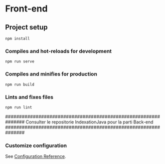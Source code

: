 # Front-end

## Project setup
```
npm install
```

### Compiles and hot-reloads for development
```
npm run serve
```

### Compiles and minifies for production
```
npm run build
```

### Lints and fixes files
```
npm run lint
```


###############################################################
Consulter le repositorie IndexationJava pour la parti Back-end
###############################################################



### Customize configuration
See [Configuration Reference](https://cli.vuejs.org/config/).
